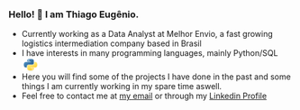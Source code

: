 ### Hello! 👋 I am Thiago Eugênio.

- Currently working as a Data Analyst at Melhor Envio, a fast growing logistics intermediation company based in Brasil
- I have interests in many programming languages, mainly Python/SQL <img align="center" alt="Thiago-Eugenio" height="25" width="30" src="https://raw.githubusercontent.com/devicons/devicon/master/icons/python/python-original.svg" style="max-width: 100%;">
- Here you will find some of the projects I have done in the past and some things I am currently working in my spare time aswell.
- Feel free to contact me at [my email](mailto:thiagoace1@hotmail.com) or through my [Linkedin Profile](https://www.linkedin.com/in/eugeniothiago/)

<!--
**eugeniothiago/eugeniothiago** is a ✨ _special_ ✨ repository because its `README.md` (this file) appears on your GitHub profile.

Here are some ideas to get you started:

### Me chamo Thiago Eugênio e atualmente trabalho com análise e ciência de dados, além de possuir interesses nás áreas de desenvolvimento de software, especialmente back-end. Eu meu repositório você encontrará alguns projetos, bem como formas de me contatar!

- 🔭 I’m currently working as a Data Scientist/Analyst at Melhor Envio
- 🌱 I’m currently learning ...
- 👯 I’m looking to collaborate on ...
- 🤔 I’m looking for help with ...
- 💬 Ask me about ...
- 📫 How to reach me: ...
- 😄 Pronouns: ...
- ⚡ Fun fact: ...
-->
